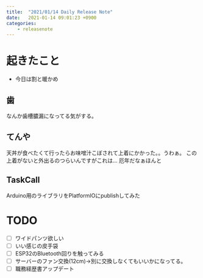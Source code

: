 ```yaml
---
title:  "2021/01/14 Daily Release Note"
date:   2021-01-14 09:01:23 +0900
categories:
    - releasenote
---
```

# 起きたこと

* 今日は割と暖かめ

## 歯

なんか歯槽膿漏になってる気がする。

## てんや

天丼が食べたくて行ったらお味噌汁こぼされて上着にかかった。。うわぁ。
この上着がないと外出るのつらいんですがこれは… 厄年だなぁほんと

## TaskCall

Arduino用のライブラリをPlatformIOにpublishしてみた

# TODO 

- [ ] ワイドパンツ欲しい
- [ ] いい感じの皮手袋
- [ ] ESP32のBluetooth回りを触ってみる
- [ ] サーバーのファン交換(12cm)→別に交換しなくてもいいかになってる。
- [ ] 職務経歴書アップデート